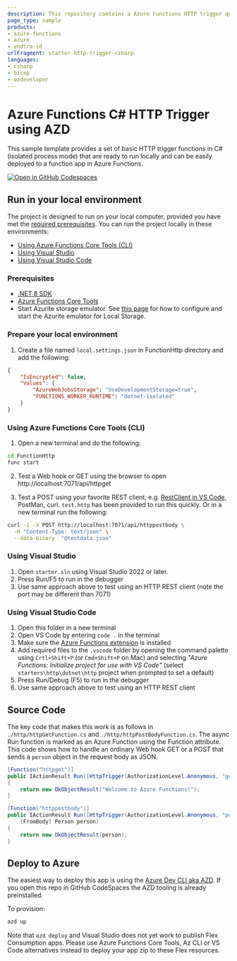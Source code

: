 ```yaml
---
description: This repository contains a Azure Functions HTTP trigger quickstart written in C# and deployed to Azure Flex Consumption using Azure Developer CLI (AZD). This sample uses managed identity and a virtual network to insure it is secure by default.
page_type: sample
products:
- azure-functions
- azure
- endtra-id
urlFragment: starter-http-trigger-csharp
languages:
- csharp
- bicep
- azdeveloper
---
```


# Azure Functions C# HTTP Trigger using AZD

This sample template provides a set of basic HTTP trigger functions in C# (isolated process mode) that are ready to run locally and can be easily deployed to a function app in Azure Functions.  

[![Open in GitHub Codespaces](https://github.com/codespaces/badge.svg)](https://github.com/codespaces/new?hide_repo_select=true&ref=main&repo=836901178)

## Run in your local environment

The project is designed to run on your local computer, provided you have met the [required prerequisites](#prerequisites). You can run the project locally in these environments:

+ [Using Azure Functions Core Tools (CLI)](#using-azure-functions-core-tools-cli)
+ [Using Visual Studio](#using-visual-studio)
+ [Using Visual Studio Code](#using-visual-studio-code)

### Prerequisites

+ [.NET 8 SDK](https://dotnet.microsoft.com/download/dotnet/8.0) 
+ [Azure Functions Core Tools](https://learn.microsoft.com/azure/azure-functions/functions-run-local?tabs=v4%2Cmacos%2Ccsharp%2Cportal%2Cbash#install-the-azure-functions-core-tools)
+ Start Azurite storage emulator. See [this page](https://learn.microsoft.com/azure/storage/common/storage-use-azurite) for how to configure and start the Azurite emulator for Local Storage.

### Prepare your local environment
1) Create a file named `local.settings.json` in FunctionHttp directory and add the following:
```json
{
    "IsEncrypted": false,
    "Values": {
        "AzureWebJobsStorage": "UseDevelopmentStorage=true",
        "FUNCTIONS_WORKER_RUNTIME": "dotnet-isolated"
    }
}
```

### Using Azure Functions Core Tools (CLI)

1) Open a new terminal and do the following:

```bash
cd FunctionHttp
func start
```

2) Test a Web hook or GET using the browser to open http://localhost:7071/api/httpget

3) Test a POST using your favorite REST client, e.g. [RestClient in VS Code](https://marketplace.visualstudio.com/items?itemName=humao.rest-client), PostMan, curl. `test.http` has been provided to run this quickly.
Or in a new terminal run the following:

```bash
curl -i -X POST http://localhost:7071/api/httppostbody \
  -H "Content-Type: text/json" \
  --data-binary  "@testdata.json"
```

### Using Visual Studio

1) Open `starter.sln` using Visual Studio 2022 or later.
2) Press Run/F5 to run in the debugger
3) Use same approach above to test using an HTTP REST client (note the port may be different than 7071)

### Using Visual Studio Code

1) Open this folder in a new terminal
2) Open VS Code by entering `code .` in the terminal
3) Make sure the [Azure Functions extension](https://marketplace.visualstudio.com/items?itemName=ms-azuretools.vscode-azurefunctions) is installed
4) Add required files to the `.vscode` folder by opening the command palette using `Crtl+Shift+P` (or `Cmd+Shift+P` on Mac) and selecting *"Azure Functions: Initialize project for use with VS Code"* (select `starters\http\dotnet\http` project when prompted to set a default)
5) Press Run/Debug (F5) to run in the debugger
6) Use same approach above to test using an HTTP REST client

## Source Code

The key code that makes this work is as follows in `./http/httpGetFunction.cs` and `./http/httpPostBodyFunction.cs`.  The async Run function is marked as an Azure Function using the Function attribute.  This code shows how to handle an ordinary Web hook GET or a POST that sends a `person` object in the request body as JSON.  

```csharp
[Function("httpget")]
public IActionResult Run([HttpTrigger(AuthorizationLevel.Anonymous, "get")] HttpRequest req)
{
    return new OkObjectResult("Welcome to Azure Functions!");
}
```

```csharp
[Function("httppostbody")]        
public IActionResult Run([HttpTrigger(AuthorizationLevel.Anonymous, "post")] HttpRequest req,
    [FromBody] Person person)
{
    return new OkObjectResult(person);
}
```

## Deploy to Azure

The easiest way to deploy this app is using the [Azure Dev CLI aka AZD](https://aka.ms/azd).  If you open this repo in GitHub CodeSpaces the AZD tooling is already preinstalled.

To provision:

```bash
azd up
```

Note that `azd deploy` and Visual Studio does not yet work to publish Flex Consumption apps. Please use Azure Functions Core Tools, Az CLI or VS Code alternatives instead to deploy your app zip to these Flex resources.
